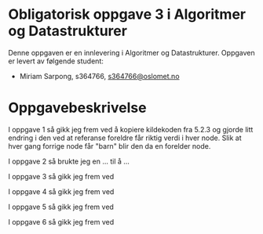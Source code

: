 # Obligatorisk oppgave 3 i Algoritmer og Datastrukturer

Denne oppgaven er en innlevering i Algoritmer og Datastrukturer. 
Oppgaven er levert av følgende student:
* Miriam Sarpong, s364766, s364766@oslomet.no


# Oppgavebeskrivelse

I oppgave 1 så gikk jeg frem ved å kopiere kildekoden fra 5.2.3 og gjorde litt endring i den ved at referanse foreldre
får riktig verdi i hver node. Slik at hver gang forrige node får "barn" blir den da en forelder node. 

I oppgave 2 så brukte jeg en ... til å ...

I oppgave 3 så gikk jeg frem ved

I oppgave 4 så gikk jeg frem ved

I oppgave 5 så gikk jeg frem ved

I oppgave 6 så gikk jeg frem ved
